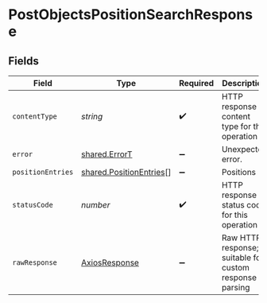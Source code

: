 # PostObjectsPositionSearchResponse


## Fields

| Field                                                              | Type                                                               | Required                                                           | Description                                                        |
| ------------------------------------------------------------------ | ------------------------------------------------------------------ | ------------------------------------------------------------------ | ------------------------------------------------------------------ |
| `contentType`                                                      | *string*                                                           | :heavy_check_mark:                                                 | HTTP response content type for this operation                      |
| `error`                                                            | [shared.ErrorT](../../models/shared/errort.md)                     | :heavy_minus_sign:                                                 | Unexpected error.                                                  |
| `positionEntries`                                                  | [shared.PositionEntries](../../models/shared/positionentries.md)[] | :heavy_minus_sign:                                                 | Positions                                                          |
| `statusCode`                                                       | *number*                                                           | :heavy_check_mark:                                                 | HTTP response status code for this operation                       |
| `rawResponse`                                                      | [AxiosResponse](https://axios-http.com/docs/res_schema)            | :heavy_minus_sign:                                                 | Raw HTTP response; suitable for custom response parsing            |